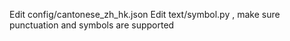 Edit config/cantonese_zh_hk.json
Edit text/symbol.py , make sure punctuation and symbols are supported